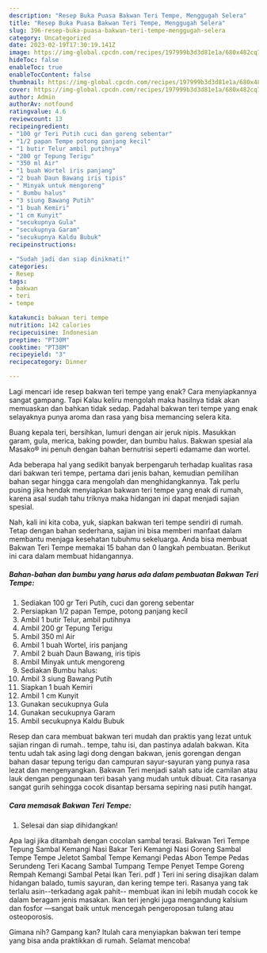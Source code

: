 ```yaml
---
description: "Resep Buka Puasa Bakwan Teri Tempe, Menggugah Selera"
title: "Resep Buka Puasa Bakwan Teri Tempe, Menggugah Selera"
slug: 396-resep-buka-puasa-bakwan-teri-tempe-menggugah-selera
category: Uncategorized
date: 2023-02-19T17:30:19.141Z
image: https://img-global.cpcdn.com/recipes/197999b3d3d81e1a/680x482cq70/bakwan-teri-tempe-foto-resep-utama.jpg
hideToc: false
enableToc: true
enableTocContent: false
thumbnail: https://img-global.cpcdn.com/recipes/197999b3d3d81e1a/680x482cq70/bakwan-teri-tempe-foto-resep-utama.jpg
cover: https://img-global.cpcdn.com/recipes/197999b3d3d81e1a/680x482cq70/bakwan-teri-tempe-foto-resep-utama.jpg
author: Admin
authorAv: notfound
ratingvalue: 4.6
reviewcount: 13
recipeingredient:
- "100 gr Teri Putih cuci dan goreng sebentar"
- "1/2 papan Tempe potong panjang kecil"
- "1 butir Telur ambil putihnya"
- "200 gr Tepung Terigu"
- "350 ml Air"
- "1 buah Wortel iris panjang"
- "2 buah Daun Bawang iris tipis"
- " Minyak untuk mengoreng"
- " Bumbu halus"
- "3 siung Bawang Putih"
- "1 buah Kemiri"
- "1 cm Kunyit"
- "secukupnya Gula"
- "secukupnya Garam"
- "secukupnya Kaldu Bubuk"
recipeinstructions:

- "Sudah jadi dan siap dinikmati!"
categories:
- Resep
tags:
- bakwan
- teri
- tempe

katakunci: bakwan teri tempe 
nutrition: 142 calories
recipecuisine: Indonesian
preptime: "PT30M"
cooktime: "PT38M"
recipeyield: "3"
recipecategory: Dinner

---
```



Lagi mencari ide resep bakwan teri tempe yang enak? Cara menyiapkannya sangat gampang. Tapi Kalau keliru mengolah maka hasilnya tidak akan memuaskan dan bahkan tidak sedap. Padahal bakwan teri tempe yang enak selayaknya punya aroma dan rasa yang bisa memancing selera kita.


Buang kepala teri, bersihkan, lumuri dengan air jeruk nipis. Masukkan garam, gula, merica, baking powder, dan bumbu halus. Bakwan spesial ala Masako® ini penuh dengan bahan bernutrisi seperti edamame dan wortel.

Ada beberapa hal yang sedikit banyak berpengaruh terhadap kualitas rasa dari bakwan teri tempe, pertama dari jenis bahan, kemudian pemilihan bahan segar hingga cara mengolah dan menghidangkannya. Tak perlu pusing jika hendak menyiapkan bakwan teri tempe yang enak di rumah, karena asal sudah tahu triknya maka hidangan ini dapat menjadi sajian spesial.


Nah, kali ini kita coba, yuk, siapkan bakwan teri tempe sendiri di rumah. Tetap dengan bahan sederhana, sajian ini bisa memberi manfaat dalam membantu menjaga kesehatan tubuhmu sekeluarga. Anda bisa membuat Bakwan Teri Tempe memakai 15 bahan dan 0 langkah pembuatan. Berikut ini cara dalam membuat hidangannya.

<!--inarticleads1-->

##### Bahan-bahan dan bumbu yang harus ada dalam pembuatan Bakwan Teri Tempe:

1. Sediakan 100 gr Teri Putih, cuci dan goreng sebentar
1. Persiapkan 1/2 papan Tempe, potong panjang kecil
1. Ambil 1 butir Telur, ambil putihnya
1. Ambil 200 gr Tepung Terigu
1. Ambil 350 ml Air
1. Ambil 1 buah Wortel, iris panjang
1. Ambil 2 buah Daun Bawang, iris tipis
1. Ambil  Minyak untuk mengoreng
1. Sediakan  Bumbu halus:
1. Ambil 3 siung Bawang Putih
1. Siapkan 1 buah Kemiri
1. Ambil 1 cm Kunyit
1. Gunakan secukupnya Gula
1. Gunakan secukupnya Garam
1. Ambil secukupnya Kaldu Bubuk


Resep dan cara membuat bakwan teri mudah dan praktis yang lezat untuk sajian ringan di rumah.. tempe, tahu isi, dan pastinya adalah bakwan. Kita tentu udah tak asing lagi dong dengan bakwan, jenis gorengan dengan bahan dasar tepung terigu dan campuran sayur-sayuran yang punya rasa lezat dan mengenyangkan. Bakwan Teri menjadi salah satu ide camilan atau lauk dengan penggunaan teri basah yang mudah untuk dibuat. Cita rasanya sangat gurih sehingga cocok disantap bersama sepiring nasi putih hangat. 

<!--inarticleads2-->

##### Cara memasak Bakwan Teri Tempe:


1. Selesai dan siap dihidangkan!

Apa lagi jika ditambah dengan cocolan sambal terasi. Bakwan Teri Tempe Tepung Sambal Kemangi Nasi Bakar Teri Kemangi Nasi Goreng Sambal Tempe Tempe Jeletot Sambal Tempe Kemangi Pedas Abon Tempe Pedas Serundeng Teri Kacang Sambal Tumpang Tempe Penyet Tempe Goreng Rempah Kemangi Sambal Petai Ikan Teri. pdf ) Teri ini sering disajikan dalam hidangan balado, tumis sayuran, dan kering tempe teri. Rasanya yang tak terlalu asin--terkadang agak pahit-- membuat ikan ini lebih mudah cocok ke dalam beragam jenis masakan. Ikan teri jengki juga mengandung kalsium dan fosfor —sangat baik untuk mencegah pengeroposan tulang atau osteoporosis. 

Gimana nih? Gampang kan? Itulah cara menyiapkan bakwan teri tempe yang bisa anda praktikkan di rumah. Selamat mencoba!
